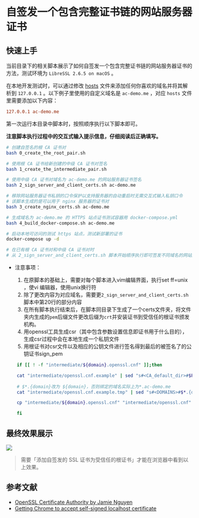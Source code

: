 # 自签发一个包含完整证书链的网站服务器证书

## 快速上手

当前目录下的相关脚本展示了如何自签发一个包含完整证书链的网站服务器证书的方法，测试环境为 `LibreSSL 2.6.5 on macOS` 。

在本地开发测试时，可以通过修改 [hosts](https://www.howtogeek.com/howto/27350/beginner-geek-how-to-edit-your-hosts-file/) 文件来添加任何你喜欢的域名并将其解析到 `127.0.0.1` 。以下例子里使用的自定义域名是 `ac-demo.me` ，对应 `hosts` 文件里需要添加以下内容：

```ini
127.0.0.1 ac-demo.me
```

第一次运行本目录中脚本时，按照顺序执行以下脚本即可。

**注意脚本执行过程中的交互式输入提示信息，仔细阅读后正确填写。**

```bash
# 创建自签名的根 CA 证书对
bash 0_create_the_root_pair.sh

# 使用根 CA 证书给新创建的中级 CA 证书对签名
bash 1_create_the_intermediate_pair.sh

# 使用中级 CA 证书对域名为 ac-demo.me 的网站服务器证书签名
bash 2_sign_server_and_client_certs.sh ac-demo.me

# 移除网站服务器证书私钥的口令保护以支持服务器的自动重启时无需交互式输入私钥口令
# 该脚本生成的是可以用于 nginx 服务器的证书对
bash 3_create_nginx_certs.sh ac-demo.me

# 生成域名为 ac-demo.me 的 HTTPS 站点证书测试容器用 docker-compose.yml
bash 4_build_docker-compose.sh ac-demo.me

# 启动本地可访问的测试 https 站点，测试新部署的证书
docker-compose up -d

# 在已有根 CA 证书对和中级 CA 证书对时
# 从 2_sign_server_and_client_certs.sh 脚本开始顺序执行即可签发不同域名的网站服务器证书

```

- 注意事项：
  
  1. 在原脚本的基础上，需要对每个脚本进入vim编辑界面，执行set ff=unix ，使vi 编辑器，使用unix换行符
  2. 除了更改<DOMAIN>内容为对应域名，需要更`2_sign_server_and_client_certs.sh`脚本中第20行的部分内容
  3. ​在所有脚本执行结束后，在脚本同目录下生成了一个certs文件夹，将文件夹内生成的`pem`后缀文件更改后缀为`crt`并安装证书到受信任的根证书颁发机构。
  4. 用openssl工具生成csr（其中包含参数设置信息即证书用于什么目的），生成csr过程中会在本地生成一个私钥文件
  5. 用根证书对csr文件以及相应的公钥文件进行签名得到最后的被签名了的公钥证书sign_pem


```bash
	if [[ ! -f "intermediate/${domain}.openssl.cnf" ]];then

 	cat "intermediate/openssl.cnf.example" | sed "s#<CA_default_dir>#$PWD/intermediate#g"  > "intermediate/openssl.cnf.example.tmp"
 	
	# $*.{domain}改为 ${domain}，否则绑定的域名实际上为*.ac-demo.me
 	cat "intermediate/openssl.cnf.example.tmp" | sed "s#<DOMAINS>#$*.{domain}#g"  > "intermediate/${domain}.openssl.cnf"

 	cp "intermediate/${domain}.openssl.cnf" "intermediate/openssl.cnf"

	fi

```



## 最终效果展示 

![](img/1_ValidCA-5.png) 

> 需要「添加自签发的 SSL 证书为受信任的根证书」才能在浏览器中看到以上效果。

## 参考文献

* [OpenSSL Certificate Authority by Jamie Nguyen](https://jamielinux.com/docs/openssl-certificate-authority/)
* [Getting Chrome to accept self-signed localhost certificate](https://stackoverflow.com/questions/7580508/getting-chrome-to-accept-self-signed-localhost-certificate/43666288#43666288)



